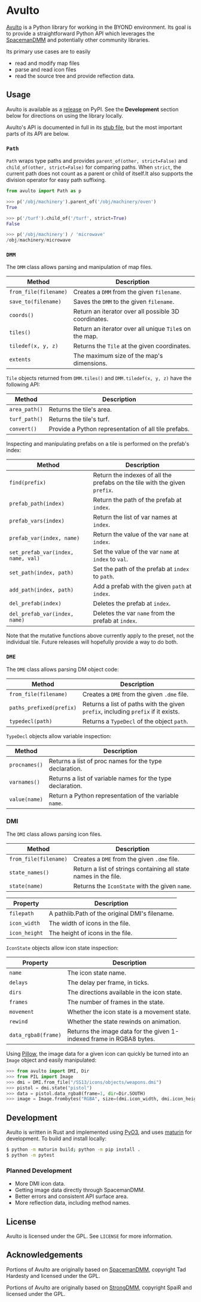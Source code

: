 # Avulto

[Avulto][] is a Python library for working in the BYOND environment. Its goal is
to provide a straightforward Python API which leverages the [SpacemanDMM][] and
potentially other community libraries.

Its primary use cases are to easily

- read and modify map files
- parse and read icon files
- read the source tree and provide reflection data.

[Avulto]: https://github.com/warriorstar-orion/avulto
[SpacemanDMM]: https://github.com/SpaceManiac/SpacemanDMM

## Usage

Avulto is available as a [release][] on PyPI. See the **Development** section
below for directions on using the library locally.

Avulto's API is documented in full in its [stub file][], but the
most important parts of its API are below.

[release]: https://pypi.org/project/avulto/
[stub file]: https://github.com/warriorstar-orion/avulto/blob/main/avulto.pyi

### `Path`

`Path` wraps type paths and provides `parent_of(other, strict=False)` and
`child_of(other, strict=False)` for comparing paths. When `strict`, the current
path does not count as a parent or child of itself.It also supports the division
operator for easy path suffixing.

```py
from avulto import Path as p

>>> p('/obj/machinery').parent_of('/obj/machinery/oven')
True

>>> p('/turf').child_of('/turf', strict=True)
False

>>> p('/obj/machinery') / 'microwave'
/obj/machinery/microwave
```

### `DMM`

The `DMM` class allows parsing and manipulation of map files.

| Method                | Description                                            |
| --------------------- | ------------------------------------------------------ |
| `from_file(filename)` | Creates a `DMM` from the given `filename`.             |
| `save_to(filename)`   | Saves the `DMM` to the given `filename`.               |
| `coords()`            | Return an iterator over all possible 3D coordinates.   |
| `tiles()`             | Return an iterator over all unique `Tile`s on the map. |
| `tiledef(x, y, z)`    | Returns the `Tile` at the given coordinates.           |
| `extents`             | The maximum size of the map's dimensions.              |

`Tile` objects returned from `DMM.tiles()` and `DMM.tiledef(x, y, z)` have the
following API:

| Method        | Description                                          |
| ------------- | ---------------------------------------------------- |
| `area_path()` | Returns the tile's area.                             |
| `turf_path()` | Returns the tile's turf.                             |
| `convert()`   | Provide a Python representation of all tile prefabs. |

Inspecting and manipulating prefabs on a tile is performed on the prefab's index:

| Method                             | Description                                                                |
| ---------------------------------- | -------------------------------------------------------------------------- |
| `find(prefix)`                     | Return the indexes of all the prefabs on the tile with the given `prefix`. |
| `prefab_path(index)`               | Return the path of the prefab at `index`.                                  |
| `prefab_vars(index)`               | Return the list of var names at `index`.                                   |
| `prefab_var(index, name)`          | Return the value of the var `name` at `index`.                             |
| `set_prefab_var(index, name, val)` | Set the value of the var `name` at `index` to `val`.                       |
| `set_path(index, path)`            | Set the path of the prefab at `index` to `path`.                           |
| `add_path(index, path)`            | Add a prefab with the given `path` at `index`.                             |
| `del_prefab(index)`                | Deletes the prefab at `index`.                                             |
| `del_prefab_var(index, name)`      | Deletes the var `name` from the prefab at `index`.                         |

Note that the mutative functions above currently apply to the preset, not the
individual tile. Future releases will hopefully provide a way to do both.

### `DME`

The `DME` class allows parsing DM object code:

| Method                   | Description                                                                       |
| ------------------------ | --------------------------------------------------------------------------------- |
| `from_file(filename)`    | Creates a `DME` from the given `.dme` file.                                       |
| `paths_prefixed(prefix)` | Returns a list of paths with the given `prefix`, including `prefix` if it exists. |
| `typedecl(path)`         | Returns a `TypeDecl` of the object `path`.                                        |

`TypeDecl` objects allow variable inspection:

| Method        | Description                                                |
| ------------- | ---------------------------------------------------------- |
| `procnames()` | Returns a list of proc names for the type declaration.     |
| `varnames()`  | Returns a list of variable names for the type declaration. |
| `value(name)` | Return a Python representation of the variable `name`.     |

### DMI

The `DMI` class allows parsing icon files.

| Method                | Description                                                      |
| --------------------- | ---------------------------------------------------------------- |
| `from_file(filename)` | Creates a `DME` from the given `.dme` file.                      |
| `state_names()`       | Return a list of strings containing all state names in the file. |
| `state(name)`         | Returns the `IconState` with the given `name`.                   |

| Property              | Description                                                      |
| --------------------- | ---------------------------------------------------------------- |
| `filepath`            | A pathlib.Path of the original DMI's filename.                   |
| `icon_width`          | The width of icons in the file.                                  |
| `icon_height`         | The height of icons in the file.                                 |

`IconState` objects allow icon state inspection:

| Property            | Description                                                          |
| ------------------- | -------------------------------------------------------------------- |
| `name`              | The icon state name.                                                 |
| `delays`            | The delay per frame, in ticks.                                       |
| `dirs`              | The directions available in the icon state.                          |
| `frames`            | The number of frames in the state.                                   |
| `movement`          | Whether the icon state is a movement state.                          |
| `rewind`            | Whether the state rewinds on animation.                              |
| `data_rgba8(frame)` | Returns the image data for the given 1-indexed frame in RGBA8 bytes. |

Using [Pillow][], the image data for a given icon can quickly be turned into an
`Image` object and easily manipulated:

```py
>>> from avulto import DMI, Dir
>>> from PIL import Image
>>> dmi = DMI.from_file("/SS13/icons/objects/weapons.dmi")
>>> pistol = dmi.state("pistol")
>>> data = pistol.data_rgba8(frame=1, dir=Dir.SOUTH)
>>> image = Image.frombytes("RGBA", size=(dmi.icon_width, dmi.icon_height), data=data)
```

[Pillow]: https://pillow.readthedocs.io/en/stable/

## Development

Avulto is written in Rust and implemented using
[PyO3](https://github.com/PyO3/pyo3), and uses
[maturin](https://www.maturin.rs/) for development. To build and install
locally:

```sh
$ python -m maturin build; python -m pip install .
$ python -m pytest
```

### Planned Development

- More DMI icon data.
- Getting image data directly through SpacemanDMM.
- Better errors and consistent API surface area.
- More reflection data, including method names.

## License

Avulto is licensed under the GPL. See `LICENSE` for more information.

## Acknowledgements

Portions of Avulto are originally based on
[SpacemanDMM](https://github.com/SpaceManiac/SpacemanDMM), copyright Tad
Hardesty and licensed under the GPL.

Portions of Avulto are originally based on
[StrongDMM](https://github.com/SpaiR/StrongDMM), copyright SpaiR and licensed
under the GPL.
